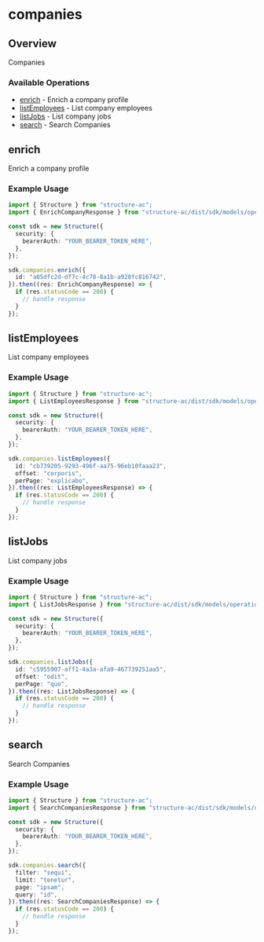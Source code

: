 # companies

## Overview

Companies

### Available Operations

* [enrich](#enrich) - Enrich a company profile
* [listEmployees](#listemployees) - List company employees
* [listJobs](#listjobs) - List company jobs
* [search](#search) - Search Companies

## enrich

Enrich a company profile

### Example Usage

```typescript
import { Structure } from "structure-ac";
import { EnrichCompanyResponse } from "structure-ac/dist/sdk/models/operations";

const sdk = new Structure({
  security: {
    bearerAuth: "YOUR_BEARER_TOKEN_HERE",
  },
});

sdk.companies.enrich({
  id: "a05dfc2d-df7c-4c78-8a1b-a928fc816742",
}).then((res: EnrichCompanyResponse) => {
  if (res.statusCode == 200) {
    // handle response
  }
});
```

## listEmployees

List company employees

### Example Usage

```typescript
import { Structure } from "structure-ac";
import { ListEmployeesResponse } from "structure-ac/dist/sdk/models/operations";

const sdk = new Structure({
  security: {
    bearerAuth: "YOUR_BEARER_TOKEN_HERE",
  },
});

sdk.companies.listEmployees({
  id: "cb739205-9293-496f-aa75-96eb10faaa23",
  offset: "corporis",
  perPage: "explicabo",
}).then((res: ListEmployeesResponse) => {
  if (res.statusCode == 200) {
    // handle response
  }
});
```

## listJobs

List company jobs

### Example Usage

```typescript
import { Structure } from "structure-ac";
import { ListJobsResponse } from "structure-ac/dist/sdk/models/operations";

const sdk = new Structure({
  security: {
    bearerAuth: "YOUR_BEARER_TOKEN_HERE",
  },
});

sdk.companies.listJobs({
  id: "c5955907-aff1-4a3a-afa9-467739251aa5",
  offset: "odit",
  perPage: "quo",
}).then((res: ListJobsResponse) => {
  if (res.statusCode == 200) {
    // handle response
  }
});
```

## search

Search Companies

### Example Usage

```typescript
import { Structure } from "structure-ac";
import { SearchCompaniesResponse } from "structure-ac/dist/sdk/models/operations";

const sdk = new Structure({
  security: {
    bearerAuth: "YOUR_BEARER_TOKEN_HERE",
  },
});

sdk.companies.search({
  filter: "sequi",
  limit: "tenetur",
  page: "ipsam",
  query: "id",
}).then((res: SearchCompaniesResponse) => {
  if (res.statusCode == 200) {
    // handle response
  }
});
```
